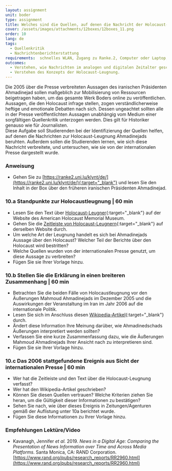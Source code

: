 ```yaml
---
layout: assignment
unit: boder
type: assignment
title: Welches sind die Quellen, auf denen die Nachricht der Holocaust-Leugnung Ahmadinejads basiert?  
cover: /assets/images/attachments/12boxes/12boxes_11.png
order: 10
lang: de
tags:
  - Quellenkritik
  - Nachrichtenberichterstattung
requirements:  schnelles WLAN, Zugang zu Ranke.2, Computer oder Laptop, Anwendung auf Computer oder Laptop zum Abspielen von Videos
outcomes: 
  - Verstehen, wie Nachrichten im analogen und digitalen Zeitalter geschaffen und verbreitet werden. 
  - Verstehen des Konzepts der Holocaust-Leugnung. 
---
```


Die 2005 über die Presse verbreiteten Aussagen des iranischen Präsidenten Ahmadinejad sollen maßgeblich zur Mobilisierung von Ressourcen beigetragen haben, um das gesamte Werk Boders online zu veröffentlichen. Aussagen, die den Holocaust infrage stellen, zogen verständlicherweise heftige und emotionale Debatten nach sich. Dessen ungeachtet sollten alle in der Presse veröffentlichten Aussagen unabhängig vom Medium einer sorgfältigen Quellenkritik unterzogen werden. Dies gilt für Historiker genauso wie für Journalisten.  
Diese Aufgabe soll Studierenden bei der Identifizierung der Quellen helfen, auf denen die Nachrichten zur Holocaust-Leugnung Ahmadinejads beruhten. Außerdem sollen die Studierenden lernen, wie sich diese Nachricht verbreitete, und untersuchen, wie sie von der internationalen Presse dargestellt wurde.

<!-- more -->

<!-- briefing-student -->

### Anweisung
<!-- section-contents -->

- Gehen Sie zu [https://ranke2.uni.lu/klynt/de/](https://ranke2.uni.lu/klynt/de/){:target="_blank"} und lesen Sie den Inhalt in der Box über den früheren iranischen Präsidenten Ahmadinejad.

<!-- section -->

### 10.a  Standpunkte zur Holocaustleugnung | 60 min
<!-- section-contents -->

- Lesen Sie den Text über [Holocaust-Leugner](https://www.ushmm.org/wlc/en/article.php?ModuleId=10007272){:target="_blank"} auf der Website des American Holocaust Memorial Museum.
- Gehen Sie die [Zeitleiste von Holocaust-Leugnern](https://www.ushmm.org/wlc/en/article.php?ModuleId=10008003){:target="_blank"} auf derselben Website durch.     
- Um welche Art der Leugnung handelt es sich bei Ahmadinejads Aussage über den Holocaust? Welcher Teil der Berichte über den Holocaust wird bestritten?
- Welche Quellen wurden von der internationalen Presse genutzt, um diese Aussage zu verbreiten?
- Fügen Sie sie Ihrer Vorlage hinzu.

<!-- section -->

### 10.b  Stellen Sie die Erklärung in einen breiteren Zusammenhang | 60 min
<!-- section-contents -->

- Betrachten Sie die beiden Fälle von Holocaustleugnung vor den Äußerungen Mahmoud Ahmadinejads im Dezember 2005
und die Auswirkungen der Veranstaltung im Iran im Jahr 2006 auf die internationale Politik.
- Lesen Sie sich im Anschluss diesen [Wikipedia-Artikel](https://de.wikipedia.org/wiki/Internationaler_Holocaust-Karikaturen-Wettbewerb){:target="_blank"} durch.
- Ändert diese Information Ihre Meinung darüber, wie Ahmadinedschads Äußerungen interpretiert werden sollten? 
- Verfassen Sie eine kurze Zusammenfassung dazu, wie die Äußerungen Mahmoud Ahmadinejads Ihrer Ansicht nach zu
interpretieren sind.
- Fügen Sie sie Ihrer Vorlage hinzu.

<!-- section -->

### 10.c  Das 2006 stattgefundene Ereignis aus Sicht der internationalen Presse | 60 min
<!-- section-contents -->

- Wer hat die Zeitleiste und den Text über die Holocaust-Leugnung verfasst? 
- Wer hat den Wikipedia-Artikel geschrieben? 
- Können Sie diesen Quellen vertrauen? Welche Kriterien ziehen Sie heran, um die Gültigkeit dieser Informationen zu bestätigen? 
- Sehen Sie nach, wie über dieses Ereignis in Zeitungen/Agenturen gemäß der Auflistung unter 10a berichtet wurde.
- Fügen Sie diese Informationen zu Ihrer Vorlage hinzu. 

<!-- section -->
 
### Empfehlungen Lektüre/Video
<!-- section-contents -->

- Kavanagh, Jennifer *et al.* 2019. *News in a Digital Age: Comparing the Presentation of News Information over Time and Across Media Platforms*. Santa Monica, CA: RAND Corporation. [https://www.rand.org/pubs/research_reports/RR2960.html](https://www.rand.org/pubs/research_reports/RR2960.html) 

<!-- briefing-teacher -->
